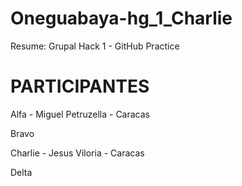 # Oneguabaya-hg_1_Charlie

Resume: Grupal Hack 1 - GitHub Practice

# PARTICIPANTES

Alfa - Miguel Petruzella - Caracas

Bravo

Charlie - Jesus Viloria - Caracas

Delta
